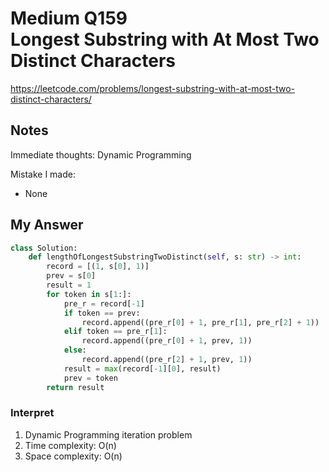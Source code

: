 # Medium Q159 <br> Longest Substring with At Most Two Distinct Characters

https://leetcode.com/problems/longest-substring-with-at-most-two-distinct-characters/

## Notes
Immediate thoughts: Dynamic Programming

Mistake I made:
* None

## My Answer
```Python
class Solution:
    def lengthOfLongestSubstringTwoDistinct(self, s: str) -> int:
        record = [(1, s[0], 1)]
        prev = s[0]
        result = 1
        for token in s[1:]:
            pre_r = record[-1]
            if token == prev:
                record.append((pre_r[0] + 1, pre_r[1], pre_r[2] + 1))
            elif token == pre_r[1]:
                record.append((pre_r[0] + 1, prev, 1))
            else:
                record.append((pre_r[2] + 1, prev, 1))
            result = max(record[-1][0], result)
            prev = token
        return result
```

### Interpret
1. Dynamic Programming iteration problem
2. Time complexity: O(n)
3. Space complexity: O(n)




